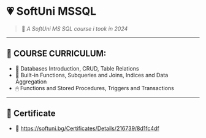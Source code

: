 # 💗 SoftUni MSSQL

> 🧸 *A SoftUni MS SQL course i took in 2024*

---

## 🧃 COURSE CURRICULUM:

- 📎 Databases Introduction, CRUD, Table Relations
- 🛒 Built-in Functions, Subqueries and Joins, Indices and Data Aggregation  
- 🖱 Functions and Stored Procedures, Triggers and Transactions  

---

## 🧰 Certificate

- 🧷 https://softuni.bg/Certificates/Details/216739/8d1fc4df
